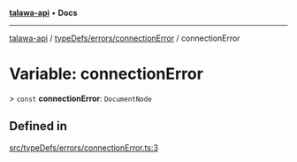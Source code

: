 [**talawa-api**](../../../../README.md) • **Docs**

***

[talawa-api](../../../../modules.md) / [typeDefs/errors/connectionError](../README.md) / connectionError

# Variable: connectionError

\> `const` **connectionError**: `DocumentNode`

## Defined in

[src/typeDefs/errors/connectionError.ts:3](https://github.com/PalisadoesFoundation/talawa-api/blob/7fc9f13527dc6ead651f268e58527dcc279b95bc/src/typeDefs/errors/connectionError.ts#L3)
